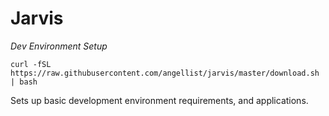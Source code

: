 # Jarvis

*Dev Environment Setup*

`curl -fSL https://raw.githubusercontent.com/angellist/jarvis/master/download.sh | bash`

Sets up basic development environment requirements, and applications.
